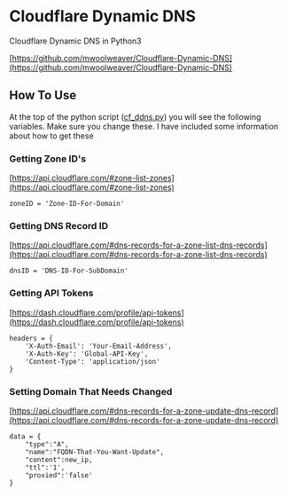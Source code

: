 # Cloudflare Dynamic DNS
Cloudflare Dynamic DNS in Python3

[https://github.com/mwoolweaver/Cloudflare-Dynamic-DNS](https://github.com/mwoolweaver/Cloudflare-Dynamic-DNS)

## How To Use 

At the top of the python script ([cf_ddns.py](https://github.com/mwoolweaver/Cloudflare_Dynamic_DNS/blob/master/cf_ddns.py)) you will see the following variables. Make sure you change these. I have included some information about how to get these

### Getting Zone ID's 

[https://api.cloudflare.com/#zone-list-zones](https://api.cloudflare.com/#zone-list-zones)

```
zoneID = 'Zone-ID-For-Domain'
```

### Getting DNS Record ID 

[https://api.cloudflare.com/#dns-records-for-a-zone-list-dns-records](https://api.cloudflare.com/#dns-records-for-a-zone-list-dns-records)

```
dnsID = 'DNS-ID-For-SubDomain'
```

### Getting API Tokens

[https://dash.cloudflare.com/profile/api-tokens](https://dash.cloudflare.com/profile/api-tokens)

```
headers = {
    'X-Auth-Email': 'Your-Email-Address',
    'X-Auth-Key': 'Global-API-Key',
    'Content-Type': 'application/json'
}
```

### Setting Domain That Needs Changed

[https://api.cloudflare.com/#dns-records-for-a-zone-update-dns-record](https://api.cloudflare.com/#dns-records-for-a-zone-update-dns-record)

```
data = {
    "type":"A",
    "name":"FQDN-That-You-Want-Update",
    "content":new_ip,
    "ttl":'1',
    "proxied":'false'
}
```
